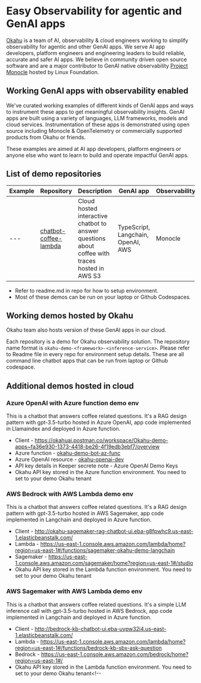# Easy Observability for agentic and GenAI apps 

[Okahu](https://www.okahu.ai) is a team of AI, observability & cloud engineers working to simplify observability for agentic and other GenAI apps. We serve AI app developers, platform engineers and engineering leaders to build reliable, accurate and safer AI apps. We believe in community driven open source software and are a major contributor to GenAI native observability [Project Monocle](https://monocle2ai.github.io/docs/) hosted by Linux Foundation.

## Working GenAI apps with observability enabled

We've curated working examples of different kinds of GenAI apps and ways to instrument these apps to get meaningful observability insights. GenAI apps are built using a variety of languages, LLM frameworks, models and cloud services. Instrumentation of these apps is demonstrated using open source including Monocle & OpenTelemetry or commercially supported products from Okahu or friends. 

These examples are aimed at AI app developers, platform engineers or anyone else who want to learn to build and operate impactful GenAI apps. 

## List of demo repositories

| Example | Repository | Description | GenAI app | Observability |
| --- | --- |--- | --- | --- | 
| --- | [chatbot-coffee-lambda](https://github.com/okahu-demos/chatbot-coffee-lambda) |Cloud hosted interactive chatbot to answer questions about coffee with traces hosted in AWS S3 | TypeScript, Langchain, OpenAI, AWS | Monocle | 


- Refer to readme.md in repo for how to setup environment.
- Most of these demos can be run on your laptop or Github Codespaces. 

## Working demos hosted by Okahu

Okahu team also hosts version of these GenAI apps in our cloud. 

Each repository is a demo for Okahu observability solution. The repository name format is ``okahu-demo-<framework>-<inference-service>``. Please refer to Readme file in every repo for environment setup details. These are all command line chatbot apps that can be run from laptop or Github codespace.

## Additional demos hosted in cloud 
### Azure OpenAI with Azure function demo env
This is a chatbot that answers coffee related questions. It's a RAG design pattern with gpt-3.5-turbo hosted in Azure OpenAI, app code implemented in Llamaindex and deployed in Azure function.
- Client - https://okahuai.postman.co/workspace/Okahu-demo-apps~fa36e930-1373-4418-be26-4f19edb3ebf7/overview
- Azure function - [okahu-demo-bot-az-func](https://portal.azure.com/#@NETORGFT14510184.onmicrosoft.com/asset/WebsitesExtension/Website/subscriptions/a8215907-de61-45d9-8d3f-aab5a9a432fb/resourceGroups/okahu-demo-rg/providers/Microsoft.Web/sites/okahu-demo-bot-az-func)
- Azure OpenAI resource - [okahu-openai-dev](https://portal.azure.com/#@NETORGFT14510184.onmicrosoft.com/asset/Microsoft_Azure_ProjectOxford/CognitiveServicesAccount/subscriptions/a8215907-de61-45d9-8d3f-aab5a9a432fb/resourceGroups/okahu_rg/providers/Microsoft.CognitiveServices/accounts/okahu-openai-dev)
- API key details in Keeper secrete note -  Azure OpenAI Demo Keys
- Okahu API key stored in the Azure function environment. You need to set to your demo Okahu tenant

### AWS Bedrock with AWS Lambda demo env
This is a chatbot that answers coffee related questions. It's a RAG design pattern with gpt-3.5-turbo hosted in AWS Sagemaker, app code implemented in Langchain and deployed in Azure function.
- Client - http://okahu-sagemaker-rag-chatbot-ui.eba-g8fpwhc9.us-east-1.elasticbeanstalk.com/
- Lambda - https://us-east-1.console.aws.amazon.com/lambda/home?region=us-east-1#/functions/sagemaker-okahu-demo-langchain
- Sagemaker - https://us-east-1.console.aws.amazon.com/sagemaker/home?region=us-east-1#/studio
- Okahu API key stored in the Lambda function environment. You need to set to your demo Okahu tenant

### AWS Sagemaker with AWS Lambda demo env
This is a chatbot that answers coffee related questions. It's a simple LLM inference call with gpt-3.5-turbo hosted in AWS Bedrock, app code implemented in Langchain and deployed in Azure function.
- Client - http://bedrock-kb-chatbot-ui.eba-uvpw32i4.us-east-1.elasticbeanstalk.com/
- Lambda - https://us-east-1.console.aws.amazon.com/lambda/home?region=us-east-1#/functions/bedrock-kb-sbx-ask-question
- Bedrock - https://us-east-1.console.aws.amazon.com/bedrock/home?region=us-east-1#/
- Okahu API key stored in the Lambda function environment. You need to set to your demo Okahu tenant<!--
